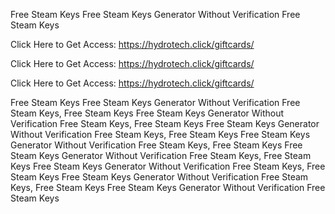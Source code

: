 Free Steam Keys Free Steam Keys Generator Without Verification Free Steam Keys

Click Here to Get Access: https://hydrotech.click/giftcards/

Click Here to Get Access: https://hydrotech.click/giftcards/

Click Here to Get Access: https://hydrotech.click/giftcards/

Free Steam Keys Free Steam Keys Generator Without Verification Free Steam Keys, Free Steam Keys Free Steam Keys Generator Without Verification Free Steam Keys, Free Steam Keys Free Steam Keys Generator Without Verification Free Steam Keys, Free Steam Keys Free Steam Keys Generator Without Verification Free Steam Keys, Free Steam Keys Free Steam Keys Generator Without Verification Free Steam Keys, Free Steam Keys Free Steam Keys Generator Without Verification Free Steam Keys, Free Steam Keys Free Steam Keys Generator Without Verification Free Steam Keys, Free Steam Keys Free Steam Keys Generator Without Verification Free Steam Keys

